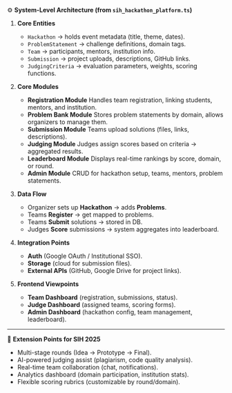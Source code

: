 ⚙️ **System-Level Architecture (from `sih_hackathon_platform.ts`)**

1. **Core Entities**

   - `Hackathon` → holds event metadata (title, theme, dates).
   - `ProblemStatement` → challenge definitions, domain tags.
   - `Team` → participants, mentors, institution info.
   - `Submission` → project uploads, descriptions, GitHub links.
   - `JudgingCriteria` → evaluation parameters, weights, scoring functions.

2. **Core Modules**

   - **Registration Module**
     Handles team registration, linking students, mentors, and institution.
   - **Problem Bank Module**
     Stores problem statements by domain, allows organizers to manage them.
   - **Submission Module**
     Teams upload solutions (files, links, descriptions).
   - **Judging Module**
     Judges assign scores based on criteria → aggregated results.
   - **Leaderboard Module**
     Displays real-time rankings by score, domain, or round.
   - **Admin Module**
     CRUD for hackathon setup, teams, mentors, problem statements.

3. **Data Flow**

   - Organizer sets up **Hackathon** → adds **Problems**.
   - Teams **Register** → get mapped to problems.
   - Teams **Submit** solutions → stored in DB.
   - Judges **Score** submissions → system aggregates into leaderboard.

4. **Integration Points**

   - **Auth** (Google OAuth / Institutional SSO).
   - **Storage** (cloud for submission files).
   - **External APIs** (GitHub, Google Drive for project links).

5. **Frontend Viewpoints**

   - **Team Dashboard** (registration, submissions, status).
   - **Judge Dashboard** (assigned teams, scoring forms).
   - **Admin Dashboard** (hackathon config, team management, leaderboard).

---

🚀 **Extension Points for SIH 2025**

- Multi-stage rounds (Idea → Prototype → Final).
- AI-powered judging assist (plagiarism, code quality analysis).
- Real-time team collaboration (chat, notifications).
- Analytics dashboard (domain participation, institution stats).
- Flexible scoring rubrics (customizable by round/domain).
